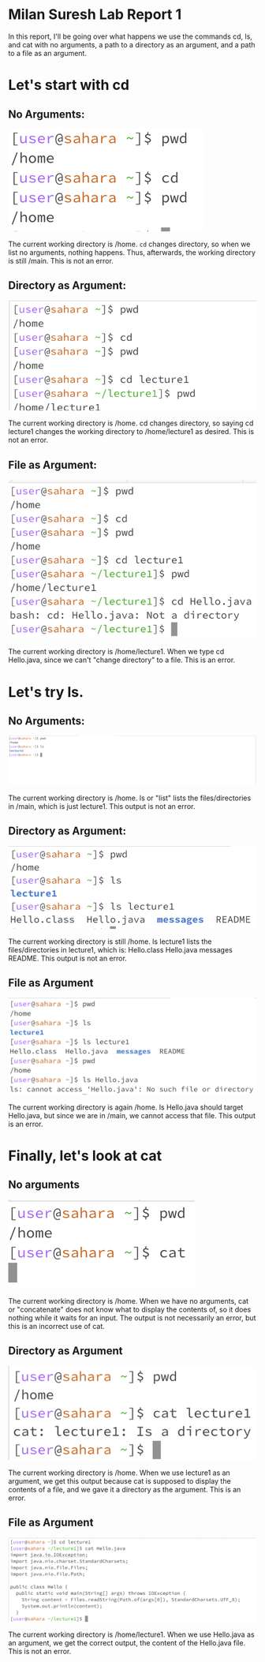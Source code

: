 # Milan Suresh Lab Report 1

In this report, I'll be going over what happens we use the commands cd, ls, and cat with no arguments, a path to a directory as an argument, and a path to a file as an argument.

# Let's start with cd

## No Arguments:

![Image](ss4.png)

The current working directory is /home. `cd` changes directory, so when we list no arguments, nothing happens. Thus, afterwards, the working directory is still /main. This is not an error.

## Directory as Argument:

![Image](ss5.png)

The current working directory is /home. cd changes directory, so saying cd lecture1 changes the working directory to /home/lecture1 as desired. This is not an error.

## File as Argument:

![Image](ss6.png)

The current working directory is /home/lecture1. When we type cd Hello.java, since we can't "change directory" to a file. This is an error.

# Let's try ls.

## No Arguments:

![Image](ss1.jpg)

The current working directory is /home. ls or "list" lists the files/directories in /main, which is just lecture1. This output is not an error.

## Directory as Argument:

![Image](ss2.jpg)

The current working directory is still /home. ls lecture1 lists the files/directories in lecture1, which is: Hello.class  Hello.java  messages  README. This output is not an error.

## File as Argument

![Image](ss3.jpg)

The current working directory is again /home. ls Hello.java should target Hello.java, but since we are in /main, we cannot access that file. This output is an error.

# Finally, let's look at cat

## No arguments

![Image](SS7.png)

The current working directory is /home. When we have no arguments, cat or "concatenate" does not know what to display the contents of, so it does nothing while it waits for an input. The output is not necessarily an error, but this is an incorrect use of cat.

## Directory as Argument

![Image](SS8.png)

The current working directory is /home. When we use lecture1 as an argument, we get this output because cat is supposed to display the contents of a file, and we gave it a directory as the argument. This is an error.

## File as Argument

![Image](SS9.png)

The current working directory is /home/lecture1. When we use Hello.java as an argument, we get the correct output, the content of the Hello.java file. This is not an error.











